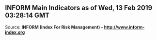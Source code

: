 ## INFORM Main Indicators as of Wed, 13 Feb 2019 03:28:14 GMT

Source: **INFORM (Index For Risk Management) - http://www.inform-index.org**
